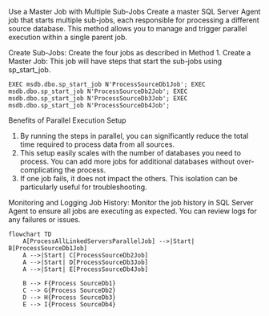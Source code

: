 
Use a Master Job with Multiple Sub-Jobs
Create a master SQL Server Agent job that starts multiple sub-jobs, each responsible for processing a different source database. This method allows you to manage and trigger parallel execution within a single parent job.

Create Sub-Jobs: Create the four jobs as described in Method 1.
Create a Master Job:
This job will have steps that start the sub-jobs using sp_start_job.

`EXEC msdb.dbo.sp_start_job N'ProcessSourceDb1Job';
EXEC msdb.dbo.sp_start_job N'ProcessSourceDb2Job';
EXEC msdb.dbo.sp_start_job N'ProcessSourceDb3Job';
EXEC msdb.dbo.sp_start_job N'ProcessSourceDb4Job';
`

Benefits of Parallel Execution Setup
1. By running the steps in parallel, you can significantly reduce the total time required to process data from all sources.
2. This setup easily scales with the number of databases you need to process. You can add more jobs for additional databases without over-complicating the process.
3. If one job fails, it does not impact the others. This isolation can be particularly useful for troubleshooting.

Monitoring and Logging
Job History: Monitor the job history in SQL Server Agent to ensure all jobs are executing as expected. You can review logs for any failures or issues.

```mermaid
flowchart TD
    A[ProcessAllLinkedServersParallelJob] -->|Start| B[ProcessSourceDb1Job]
    A -->|Start| C[ProcessSourceDb2Job]
    A -->|Start| D[ProcessSourceDb3Job]
    A -->|Start| E[ProcessSourceDb4Job]

    B --> F{Process SourceDb1}
    C --> G{Process SourceDb2}
    D --> H{Process SourceDb3}
    E --> I{Process SourceDb4}

```
